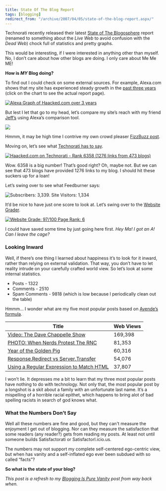 ```yaml
---
title: State Of The Blog Report
tags: [blogging]
redirect_from: "/archive/2007/04/05/state-of-the-blog-report.aspx/"
---
```


Technorati recently released their latest [State of The
Blogosphere](http://technorati.com/weblog/2007/04/328.html "State of the Blogosphere")
report (renamed to something about the *Live Web* to avoid confusion
with the *Dead Web*) chock full of statistics and pretty graphs.

This would be interesting, if I were interested in anything other than
myself. No, I don’t care about how other blogs are doing. I only care
about Me Me ME!

**How is *MY* Blog doing?**

To find out I could check on some external sources. For example,
Alexa.com shows that my site has experienced steady growth in the [past
three
years](http://www.alexa.com/data/details/traffic_details?site0=haacked.com&site1=&site2=&site3=&site4=&y=r&z=1&h=300&w=540&range=3y&size=Medium&url=haacked.com "Chart of reach for the past 3 years of Haacked.com")
(click on the chart to see the actual report page).

[![Alexa Graph of Haacked.com over 3
years](https://haacked.com/assets/images/haacked_com/WindowsLiveWriter/StateOfMyBlogReport_DC08/haackedcomalexa3year5.png)](http://www.alexa.com/data/details/traffic_details?site0=haacked.com&site1=&site2=&site3=&site4=&y=r&z=1&h=300&w=540&range=3y&size=Medium&url=haacked.com "Haacked.com traffic over 3 years")

But lest I let that go to my head, let’s compare my site’s reach with my
friend [Jeff’s](http://codinghorror.com/ "Jeff Atwood’s Blog") using
Alexa’s comparison tool.

[![](https://haacked.com/assets/images/haacked_com/WindowsLiveWriter/StateOfMyBlogReport_DC08/codinghorrovshaackedcomalexa5.png)](http://www.alexa.com/data/details/traffic_details?site0=haacked.com&site1=codinghorror.com&site2=&site3=&site4=&y=r&z=1&h=300&w=540&range=3y&size=Medium&url=haacked.com "Haacked.com vs CodingHorror.com")

Hmmm, it may be high time I contrive my own crowd pleaser [FizzBuzz
post](http://www.codinghorror.com/blog/archives/000781.html "FizzBuzz").

Moving on, let’s see what [Technorati has to
say](http://technorati.com/search/haacked.com "Technorati Search for Haacked.com").

[![Haacked.com on Technorati - Rank 6358 (1276 links from 473
blogs)](https://haacked.com/assets/images/haacked_com/WindowsLiveWriter/StateOfMyBlogReport_DC08/technoratihaacked5.png)](http://technorati.com/search/haacked.com)

Wow. 6358 is a big number! That’s good right? Oh, maybe not. But we can
see that 473 blogs have provided 1276 links to my blog. I should hit
these suckers up for a loan!

Let’s swing over to see what Feedburner says:

![Subscribers: 3,339. Site Visitors:
1,334](https://haacked.com/assets/images/haacked_com/WindowsLiveWriter/StateOfMyBlogReport_DC08/haackedfeedburner4.png)

It’d be nice to have just one score to look at. Let’s swing over to the
[Website Grader](http://www.websitegrader.com/ "Website Grader").

[![Website Grade: 97/100 Page Rank:
6](https://haacked.com/assets/images/haacked_com/WindowsLiveWriter/StateOfMyBlogReport_DC08/websitegrade10.png)](http://www.websitegrader.com/DesktopModules/Ingeni-WebsiteGrader/Reports/haacked.com.html)

I could have saved some time by just going here first. *Hey Ma! I got an
A! Can I leave the cage?*

### Looking Inward

Well, if there’s one thing I learned about happiness it’s to look for it
inward, rather than relying on external validation. That way, you don’t
have to let reality intrude on your carefully crafted world view. So
let’s look at some internal statistics.

-   Posts - 1322
-   Comments - 2510
-   Spam Comments - 9818 (which is low because I periodically clean out
    the table)

Hmmm... I wonder what are my five most popular posts based on [Ayende’s
formula](http://ayende.com/Blog/archive/2007/03/09/Calculating-most-popular-posts-with-SubText.aspx "Calculating Most Popular Posts").

Title | Web Views
------|----------
[Video: The Dave Chappelle Show](https://haacked.com/archive/2004/02/06/video-dave-chapelle-skit.aspx "Video Chappelle Family") | 169,398
[PHOTO: When Nerds Protest The RNC](https://haacked.com/archive/2004/08/30/when-nerds-protest.aspx "Nerds Protest") | 81,353
[Year of the Golden Pig](https://haacked.com/archive/2007/01/03/Year_of_the_Golden_Pig.aspx "Golden Pig") | 60,316
[Response.Redirect vs Server.Transfer](https://haacked.com/archive/2004/10/06/responseredirectverseservertransfer.aspx "Redirect vs Transfer") | 54,076
[Using a Regular Expression to Match HTML](https://haacked.com/archive/2004/10/25/UsingRegularExpressionsToMatchHTML.aspx "Redirect vs Transfer") | 37,807

I won’t lie. It depresses me a bit to learn that my three most popular
posts have nothing to do with technology. Not only that, the most
popular post by a longshot is a skit about a family with an unfortunate
last name. It’s a mispelling of a horrible racial epithet, which happens
to bring alot of bad spelling racists in search of god knows what.

### What the Numbers Don’t Say

Well all these numbers are fine and good, but they can't measure the
enjoyment I get out of blogging. Nor can they measure the satisfaction
that some readers (any reader?) gets from reading my posts. At least not
until someone builds Satisfactorati or Satisfactorl.icio.us.

The numbers may not support my complete self-centered ego-centric view,
but when has vanity and a self-inflated ego ever been subdued with so
called “facts”?

**So what is the state of your blog?**

*This post is a refresh to my [Blogging Is Pure
Vanity](https://haacked.com/archive/2004/10/08/BloggingIsPureVanity.aspx "Blogging Is Pure Vanity")
post from way back when.*

